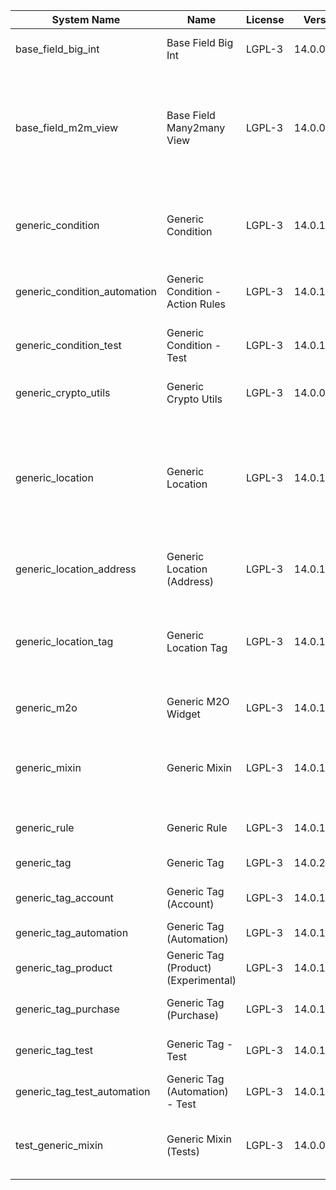 | System Name | Name | License | Version | Summary | Price |
|---|---|---|---|---|---|
| base_field_big_int | Base Field Big Int | LGPL-3 | 14.0.0.2.0 | BigInt field implementation for Odoo |  |
| base_field_m2m_view | Base Field Many2many View | LGPL-3 | 14.0.0.2.0 | Adds Many2manyView field implementation for Odoo. Useful in cases when m2m relation computed via Postgresql View |  |
| generic_condition | Generic Condition | LGPL-3 | 14.0.1.7.0 | Create generic conditions on which you         can program some logic in Odoo objects |  |
| generic_condition_automation | Generic Condition - Action Rules | LGPL-3 | 14.0.1.1.1 | Generic Conditions (Integration with Action Rules) |  |
| generic_condition_test | Generic Condition - Test | LGPL-3 | 14.0.1.5.0 | Generic Conditions - Tests (do not install manualy) |  |
| generic_crypto_utils | Generic Crypto Utils | LGPL-3 | 14.0.0.1.0 | Technical utils to add encryption to other addons |  |
| generic_location | Generic Location | LGPL-3 | 14.0.1.5.0 | Allows you to make an abstract description of the         objects location relative to the general location         (for example: house3 -> office5 -> room2 -> table5) |  |
| generic_location_address | Generic Location (Address) | LGPL-3 | 14.0.1.2.0 | Generic Location (Add address fields to *Generic Locations*) |  |
| generic_location_tag | Generic Location Tag | LGPL-3 | 14.0.1.2.0 | This addon provides integration betwen *Generic         Location* and *Generic Tag* addons |  |
| generic_m2o | Generic M2O Widget | LGPL-3 | 14.0.1.3.0 | Generic Many2one widget |  |
| generic_mixin | Generic Mixin | LGPL-3 | 14.0.1.13.0 | Technical module with generic mixins, that may help to build other modules |  |
| generic_rule | Generic Rule | LGPL-3 | 14.0.1.1.1 | Adds new top-level menu 'rules' |  |
| generic_tag | Generic Tag | LGPL-3 | 14.0.2.0.2 | Generic tag management. |  |
| generic_tag_account | Generic Tag (Account) | LGPL-3 | 14.0.1.2.0 | Generic tag integration with account addon |  |
| generic_tag_automation | Generic Tag (Automation) | LGPL-3 | 14.0.1.1.1 |  |  |
| generic_tag_product | Generic Tag (Product) (Experimental) | LGPL-3 | 14.0.1.2.0 | Generic tag integration with product addon |  |
| generic_tag_purchase | Generic Tag (Purchase) | LGPL-3 | 14.0.1.2.0 | Generic tag integration with purchase addon |  |
| generic_tag_test | Generic Tag - Test | LGPL-3 | 14.0.1.3.0 | Generic Tag - Tests (do not install manualy) |  |
| generic_tag_test_automation | Generic Tag (Automation) - Test | LGPL-3 | 14.0.1.1.0 |  |  |
| test_generic_mixin | Generic Mixin (Tests) | LGPL-3 | 14.0.0.4.0 | Technical module that have to be used to test Generic Mixin module |  |
